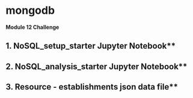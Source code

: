 # mongodb

**Module 12 Challenge**

## 1. NoSQL_setup_starter Jupyter Notebook**
## 2. NoSQL_analysis_starter Jupyter Notebook**
## 3. Resource - establishments json data file**
